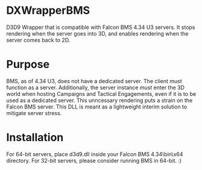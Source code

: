 # DXWrapperBMS
D3D9 Wrapper that is compatible with Falcon BMS 4.34 U3 servers. It stops rendering when the server goes into 3D, and enables rendering when the server comes back to 2D.

# Purpose

BMS, as of 4.34 U3, does not have a dedicated server. The client must function as a server. Additionally, the server instance *must* enter the 3D world when hosting Campaigns and Tactical Engagements, even if it is to be used as a dedicated server. This unncessary rendering puts a strain on the Falcon BMS server. This DLL is meant as a lightweight interim solution to mitigate server stress.

# Installation

For 64-bit servers, place d3d9.dll inside your Falcon BMS 4.34\bin\x64 directory.
For 32-bit servers, please consider running BMS in 64-bit. :)

